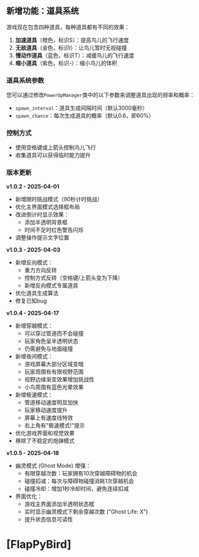 ## 新增功能：道具系统

游戏现在包含四种道具，每种道具都有不同的效果：

1. **加速道具**（橙色，标识S）：提高鸟儿的飞行速度
2. **无敌道具**（金色，标识I）：让鸟儿暂时无视碰撞
3. **慢动作道具**（蓝色，标识T）：减缓鸟儿的飞行速度
4. **缩小道具**（紫色，标识-）：缩小鸟儿的体积

### 道具系统参数

您可以通过修改`PowerUpManager`类中的以下参数来调整道具出现的频率和概率：

- `spawn_interval`：道具生成间隔时间（默认3000毫秒）
- `spawn_chance`：每次生成道具的概率（默认0.6，即60%）

### 控制方式

- 使用空格键或上箭头控制鸟儿飞行
- 收集道具可以获得临时能力提升

### 版本更新

**v1.0.2 - 2025-04-01**
- 新增限时挑战模式（90秒计时挑战）
- 优化主界面模式选择框布局
- 改进倒计时显示效果：
  - 添加半透明背景框
  - 时间不足时红色警告闪烁
- 调整操作提示文字位置

**v1.0.3 - 2025-04-03**
- 新增反向模式：
  - 重力方向反转
  - 控制方式反转（空格键/上箭头变为下降）
  - 新增反向模式专属道具
- 优化道具生成算法
- 修复已知bug

**v1.0.4 - 2025-04-17**
- 新增穿越模式：
  - 可以穿过管道而不会碰撞
  - 玩家角色呈半透明状态
  - 仍需避免与地面碰撞
- 新增夜间模式：
  - 游戏屏幕大部分区域变暗
  - 玩家周围有有限视野范围
  - 视野边缘渐变效果增加挑战性
  - 小鸟周围有蓝色光晕效果
- 新增极速模式：
  - 管道移动速度明显加快
  - 玩家移动速度提升
  - 屏幕上有速度线特效
  - 右上角有"极速模式!"提示
- 优化游戏界面和视觉效果
- 移除了不稳定的炮弹模式

**v1.0.5 - 2025-04-18**
- 幽灵模式 (Ghost Mode) 增强：
  - 有限穿越次数：玩家拥有10次穿越障碍物的机会
  - 碰撞扣减：每次与障碍物碰撞消耗1次穿越机会
  - 碰撞冷却：增加1秒冷却时间，避免连续扣减
- 界面优化：
  - 游戏主界面添加半透明状态框
  - 实时显示幽灵模式下剩余穿越次数 ("Ghost Life: X")
  - 提升状态信息可读性

[FlapPyBird]
===============
